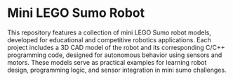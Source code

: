 # Mini LEGO Sumo Robot
This repository features a collection of mini LEGO Sumo robot models, developed for educational and competitive robotics applications. Each project includes a 3D CAD model of the robot and its corresponding C/C++ programming code, designed for autonomous behavior using sensors and motors.
These models serve as practical examples for learning robot design, programming logic, and sensor integration in mini sumo challenges.
